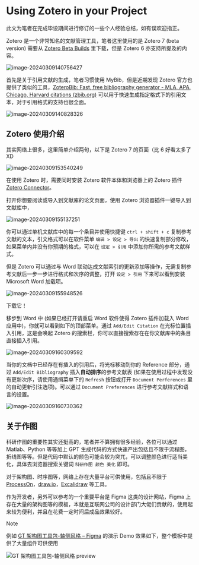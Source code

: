 # Using Zotero in your Project

此文为笔者在完成毕设期间进行修订的一些个人经验总结，如有误欢迎指正。



Zotero 是一个非常知名的文献管理工具，笔者这里使用的是 Zotero 7 (beta version) 需要从 [Zotero Beta Builds](https://www.zotero.org/support/beta_builds) 里下载，但是 Zotero 6 亦支持所提及的内容。

![image-20240309140756427](https://raw.githubusercontent.com/Anxiu0101/PicgoImg/master/image-20240309140756427.png)

首先是关于引用文献的生成，笔者习惯使用 MyBib，但是近期发现 Zotero 官方也提供了类似的工具，[ZoteroBib: Fast, free bibliography generator - MLA, APA, Chicago, Harvard citations (zbib.org)](https://zbib.org/) 可以用于快速生成指定格式下的引用文本，对于引用格式的支持也很全面。

![image-20240309140828326](https://raw.githubusercontent.com/Anxiu0101/PicgoImg/master/image-20240309140828326.png)



## Zotero 使用介绍

其实网络上很多，这里简单介绍两句，以下是 Zotero 7 的页面（比 6 好看太多了XD

![image-20240309153540249](https://raw.githubusercontent.com/Anxiu0101/PicgoImg/master/image-20240309153540249.png)

在使用 Zotero 时，需要同时安装 Zotero 软件本体和浏览器上的 Zotero 插件 [Zotero Connector](https://microsoftedge.microsoft.com/addons/detail/zotero-connector/nmhdhpibnnopknkmonacoephklnflpho)。

打开你想要阅读或导入到文献库的论文页面，使用 Zotero 浏览器插件一键导入到文献库中，

![image-20240309155137251](https://raw.githubusercontent.com/Anxiu0101/PicgoImg/master/image-20240309155137251.png)

你可以通过单机文献库中的每一个条目并使用快捷键 `ctrl + shift + c` 复制参考文献的文本，引文格式可以在软件菜单 `编辑 > 设定 > 导出` 的快速复制部分修改，如果菜单内并没有你预期的格式，可以在 `设定 > 引用` 中添加你所需的参考文献样式。

但是 Zotero 可以通过与 Word 联动达成文献索引的更新添加等操作，无需复制参考文献后一步一步进行格式和次序的调整，打开 `设定 > 引用` 下来可以看到安装 Microsoft Word 加载项。

![image-20240309155948526](https://raw.githubusercontent.com/Anxiu0101/PicgoImg/master/image-20240309155948526.png)

下载它！

移步到 Word 中 (如果已经打开请重启 Word 软件使得 Zotero 插件加载入 Word 应用中)，你就可以看到如下的顶部菜单。通过 `Add/Edit Citation` 在光标位置插入引用，这是会唤起 Zotero 的搜索栏，你可以直接搜索存在在你文献库中的条目直接插入引用。

![image-20240309160309592](https://raw.githubusercontent.com/Anxiu0101/PicgoImg/master/image-20240309160309592.png)

当你的文档中已经存在有插入的引用后，将光标移动到你的 Reference 部分，通过 `Add/Edit Bibliography` 插入**自动排序**的参考文献表 (如果在使用过程中发现没有更新次序，请使用通缉菜单下的 `Refresh` 按钮或打开 `Document Perferences` 里的自动更新引注选项)。可以通过 `Document Preferences` 进行参考文献样式和语言的设置。

![image-20240309160730362](https://raw.githubusercontent.com/Anxiu0101/PicgoImg/master/image-20240309160730362.png)

## 关于作图

科研作图的重要性其实还挺高的，笔者并不算拥有很多经验，各位可以通过 Matlab、Python 等等加上 GPT 生成代码的方式快速产出包括且不限于流程图，折线图等等。但是代码中默认的颜色可能会较为突兀，可以调整颜色进行适当美化，具体去浏览器搜索关键词 `科研作图 颜色 美化` 即可。

对于架构图、时序图等，网络上存在大量平台可供使用，包括且不限于 [ProcessOn](https://www.processon.com/)，[draw.io](https://www.drawio.com/)，[Excalidraw](https://excalidraw.com/) 等工具。

作为开发者，另外可以参考的一个重要平台是 Figma 这类的设计网站，Figma 上存在大量的架构图等的模板，本就是互联网公司的设计部门大佬们贡献的，使用起来较为便利，并且在花费一定时间后成品效果较好。

> [!Note]
>
> 例如 [GT 架构图工具包-轴侧风格 – Figma](https://www.figma.com/community/file/961535928702839503/gt) 的演示 Demo 效果如下，整个模板中提供了大量组件可供使用
>
> ![GT 架构图工具包-轴侧风格 preview](https://s3-figma-hubfile-images-production.figma.com/hub/file/carousel/img/1429e8394d36752cd2a32185576a1257428bdc0a)
